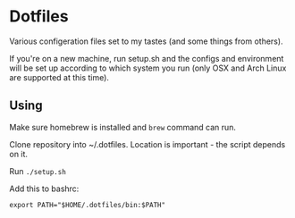 # Dotfiles

Various configeration files set to my tastes (and some things from others).

If you're on a new machine, run setup.sh and the configs and environment will
be set up according to which system you run (only OSX and Arch Linux are
supported at this time).

## Using

Make sure homebrew is installed and `brew` command can run.

Clone repository into ~/.dotfiles. Location is important - the script depends on it.

Run `./setup.sh`

Add this to bashrc:

`export PATH="$HOME/.dotfiles/bin:$PATH"`
